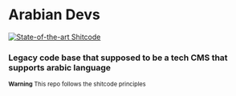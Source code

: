 # Arabian Devs
[![State-of-the-art Shitcode](https://img.shields.io/static/v1?label=State-of-the-art&message=Shitcode&color=7B5804)](https://github.com/trekhleb/state-of-the-art-shitcode)
### Legacy code base that supposed to be a tech CMS that supports arabic language 
<small> <b>Warning</b> This repo follows the shitcode principles </small> 
